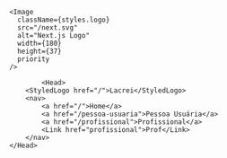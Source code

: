         <Image
          className={styles.logo}
          src="/next.svg"
          alt="Next.js Logo"
          width={180}
          height={37}
          priority
        />

                <Head>
            <StyledLogo href="/">Lacrei</StyledLogo>
            <nav>
                <a href="/">Home</a>
                <a href="/pessoa-usuaria">Pessoa Usuária</a>
                <a href="/profissional">Profissional</a>
                <Link href="profissional">Prof</Link>
            </nav>
        </Head>